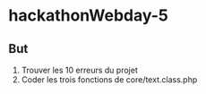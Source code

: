 # hackathonWebday-5

But
---

1. Trouver les 10 erreurs du projet
2. Coder les trois fonctions de core/text.class.php

